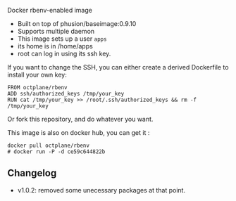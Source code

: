 Docker rbenv-enabled image

- Built on top of phusion/baseimage:0.9.10
- Supports multiple daemon
- This image sets up a user `apps`
- its home is in /home/apps
- root can log in using its ssh key.

If you want to change the SSH, you can either create a derived Dockerfile to install your own key:

```
FROM octplane/rbenv
ADD ssh/authorized_keys /tmp/your_key
RUN cat /tmp/your_key >> /root/.ssh/authorized_keys && rm -f /tmp/your_key
```

Or fork this repository, and do whatever you want.

This image is also on docker hub, you can get it :

```
docker pull octplane/rbenv
# docker run -P -d ce59c644822b
```

## Changelog

- v1.0.2: removed some unecessary packages at that point.
